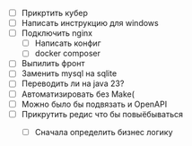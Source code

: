 - [ ] Прикртить кубер
- [ ] Написать инструкцию для windows
- [ ] Подключить nginx
    - [ ] Написать конфиг
    - [ ] docker composer
- [ ] Выпилить фронт
- [ ] Заменить mysql на sqlite
- [ ] Переводить ли на java 23?
- [ ] Автоматизировать без Make(
- [ ] Можно было бы подвязать и OpenAPI
- [ ] Прикрутить редис что бы повыёбываться
    - [ ] Сначала определить бизнес логику

